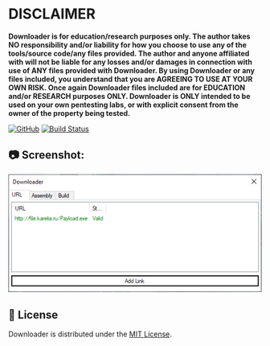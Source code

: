 # DISCLAIMER
**Downloader is for education/research purposes only. The author takes NO responsibility and/or liability for how you choose to use any of the tools/source code/any files provided.
 The author and anyone affiliated with will not be liable for any losses and/or damages in connection with use of ANY files provided with Downloader.
 By using Downloader or any files included, you understand that you are AGREEING TO USE AT YOUR OWN RISK. Once again Downloader files included are for EDUCATION and/or RESEARCH purposes ONLY.
 Downloader is ONLY intended to be used on your own pentesting labs, or with explicit consent from the owner of the property being tested.** 

[![GitHub](https://img.shields.io/github/license/kadzicuh/Downloader)](LICENSE)
[![Build Status](https://dev.azure.com/kadzicuh/Downloader/_apis/build/status/kadzicuh.Downloader?branchName=main)](https://dev.azure.com/kadzicuh/Downloader/_build/latest?definitionId=12&branchName=main)

 ## 📷 Screenshot:
![Screenshot](ScreenShot.png)

## 📃 License
Downloader is distributed under the [MIT License](LICENSE).
